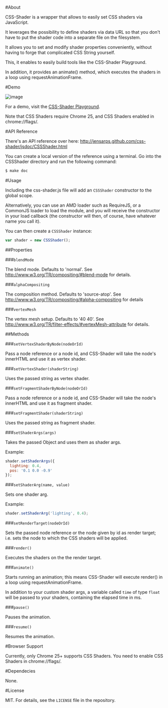 #About

CSS-Shader is a wrapper that allows to easily set CSS shaders via JavaScript.

It leverages the possibility to define shaders via data URL so that you don't have to put the shader code into a separate file on the filesystem.

It allows you to set and modify shader properties conveniently, without having to forge that complicated CSS String yourself.

This, it enables to easily build tools like the CSS-Shader Playground.

In addition, it provides an animate() method, which executes the shaders in a loop using requestAnimationFrame.

#Demo

![image](https://lh3.googleusercontent.com/-Z19srh52_hU/UJqc9hiH78I/AAAAAAAAALc/80d5V6OJVao/s889/css_shader_lines.pngg)

For a demo, visit the [CSS-Shader Playground](http://jensarps.github.com/css-shader/playground/).

Note that CSS Shaders require Chrome 25, and CSS Shaders enabled in chrome://flags/.

#API Reference

There's an API reference over here: http://jensarps.github.com/css-shader/jsdoc/CSSShader.html

You can create a local version of the reference using a terminal. Go into the
CSSShader directory and run the following command:

```bash
$ make doc
```

#Usage

Including the css-shader.js file will add an `CSSShader` constructor to the global scope.

Alternatively, you can use an AMD loader such as RequireJS, or a CommonJS loader
to load the module, and you will receive the constructor in your load callback
(the constructor will then, of course, have whatever name you call it).

You can then create a `CSSShader` instance:

~~~javascript
var shader = new CSSShader();
~~~

##Properties

###`blendMode`

The blend mode. Defaults to 'normal'. See http://www.w3.org/TR/compositing/#blend-mode for details.
  
###`alphaCompositing`

The composition method. Defaults to 'source-atop'. See http://www.w3.org/TR/compositing/#alpha-compositing for details

###`vertexMesh`

The vertex mesh setup. Defaults to '40 40'. See http://www.w3.org/TR/filter-effects/#vertexMesh-attribute for details.

##Methods

###`setVertexShaderByNode(nodeOrId)`

Pass a node reference or a node id, and CSS-Shader will take the node's innerHTML and use it as vertex shader.

###`setVertexShader(shaderString)`

Uses the passed string as vertex shader.

###`setFragmentShaderByNode(nodeOrId)`

Pass a node reference or a node id, and CSS-Shader will take the node's innerHTML and use it as fragment shader.

###`setFragmentShader(shaderString)`

Uses the passed string as fragment shader.

###`setShaderArgs(args)`

Takes the passed Object and uses them as shader args.

Example:

~~~javascript
shader.setShaderArgs({
  lighting: 0.4,
  pos: '0.1 0.0 -0.9'
});
~~~

###`setShaderArg(name, value)`

Sets one shader arg.

Example:

~~~javascript
shader.setShaderArg('lighting', 0.4);
~~~

###`setRenderTarget(nodeOrId)`

Sets the passed node reference or the node given by id as render target; i.e. sets the node to which the CSS shaders will be applied.

###`render()`

Executes the shaders on the the render target.

###`animate()`

Starts running an animation; this means CSS-Shader will execute render() in a loop using requestAnimationFrame.

In addition to your custom shader args, a variable called `time` of type `float` will be passed to your shaders, containing the elapsed time in ms.

###`pause()`

Pauses the animation.

###`resume()`

Resumes the animation.

#Browser Support

Currently, only Chrome 25+ supports CSS Shaders. You need to enable CSS Shaders in chrome://flags/.

#Dependecies

None.

#License

MIT. For details, see the `LICENSE` file in the repository.
